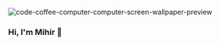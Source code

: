



![code-coffee-computer-computer-screen-wallpaper-preview](https://github.com/MihirDesh/MihirDesh/assets/34931141/ef79c2c2-bd4b-425d-b76a-fc374222244e)

### Hi, I'm Mihir 👋

<!--
**MihirDesh/MihirDesh** is a ✨ _special_ ✨ repository because its `README.md` (this file) appears on your GitHub profile.

Here are some ideas to get you started:

- 🔭 I’m currently working on ...
- 🌱 I’m currently learning ...
- 👯 I’m looking to collaborate on ...
- 🤔 I’m looking for help with ...
- 💬 Ask me about ...
- 📫 How to reach me: ...
- 😄 Pronouns: ...
- ⚡ Fun fact: ...
-->
